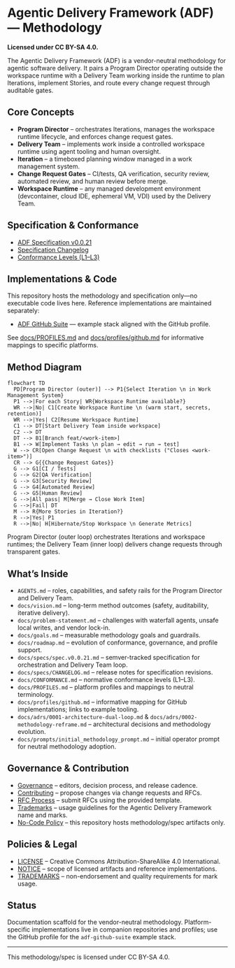 # Agentic Delivery Framework (ADF) — Methodology

**Licensed under CC BY-SA 4.0.**

The Agentic Delivery Framework (ADF) is a vendor-neutral methodology for agentic software delivery. It pairs a Program Director operating outside the workspace runtime with a Delivery Team working inside the runtime to plan Iterations, implement Stories, and route every change request through auditable gates.

## Core Concepts

- **Program Director** – orchestrates Iterations, manages the workspace runtime lifecycle, and enforces change request gates.
- **Delivery Team** – implements work inside a controlled workspace runtime using agent tooling and human oversight.
- **Iteration** – a timeboxed planning window managed in a work management system.
- **Change Request Gates** – CI/tests, QA verification, security review, automated review, and human review before merge.
- **Workspace Runtime** – any managed development environment (devcontainer, cloud IDE, ephemeral VM, VDI) used by the Delivery Team.

## Specification & Conformance

- [ADF Specification v0.0.21](docs/specs/spec.v0.0.21.md)
- [Specification Changelog](docs/specs/CHANGELOG.md)
- [Conformance Levels (L1–L3)](docs/CONFORMANCE.md)

## Implementations & Code

This repository hosts the methodology and specification only—no executable code lives here. Reference implementations are maintained separately:

- [ADF GitHub Suite](https://github.com/airnub/adf-github-suite) — example stack aligned with the GitHub profile.

See [docs/PROFILES.md](docs/PROFILES.md) and [docs/profiles/github.md](docs/profiles/github.md) for informative mappings to specific platforms.

## Method Diagram

```mermaid
flowchart TD
  PD[Program Director (outer)] --> P1{Select Iteration \n in Work Management System}
  P1 -->|For each Story| WR{Workspace Runtime available?}
  WR -->|No| C1[Create Workspace Runtime \n (warm start, secrets, retention)]
  WR -->|Yes| C2[Resume Workspace Runtime]
  C1 --> DT[Start Delivery Team inside workspace]
  C2 --> DT
  DT --> B1[Branch feat/<work-item>]
  B1 --> W[Implement Tasks \n plan → edit → run → test]
  W --> CR[Open Change Request \n with checklists ("Closes <work-item>")]
  CR --> G{{Change Request Gates}}
  G --> G1[CI / Tests]
  G --> G2[QA Verification]
  G --> G3[Security Review]
  G --> G4[Automated Review]
  G --> G5[Human Review]
  G -->|All pass| M[Merge → Close Work Item]
  G -->|Fail| DT
  M --> R{More Stories in Iteration?}
  R -->|Yes| P1
  R -->|No| H[Hibernate/Stop Workspace \n Generate Metrics]
```

Program Director (outer loop) orchestrates Iterations and workspace runtimes; the Delivery Team (inner loop) delivers change requests through transparent gates.

## What’s Inside

- `AGENTS.md` – roles, capabilities, and safety rails for the Program Director and Delivery Team.
- `docs/vision.md` – long-term method outcomes (safety, auditability, iterative delivery).
- `docs/problem-statement.md` – challenges with waterfall agents, unsafe local writes, and vendor lock-in.
- `docs/goals.md` – measurable methodology goals and guardrails.
- `docs/roadmap.md` – evolution of conformance, governance, and profile support.
- `docs/specs/spec.v0.0.21.md` – semver-tracked specification for orchestration and Delivery Team loop.
- `docs/specs/CHANGELOG.md` – release notes for specification revisions.
- `docs/CONFORMANCE.md` – normative conformance levels (L1–L3).
- `docs/PROFILES.md` – platform profiles and mappings to neutral terminology.
- `docs/profiles/github.md` – informative mapping for GitHub implementations; links to example tooling.
- `docs/adrs/0001-architecture-dual-loop.md` & `docs/adrs/0002-methodology-reframe.md` – architectural decisions and methodology evolution.
- `docs/prompts/initial_methodology_prompt.md` – initial operator prompt for neutral methodology adoption.

## Governance & Contribution

- [Governance](docs/GOVERNANCE.md) – editors, decision process, and release cadence.
- [Contributing](docs/CONTRIBUTING.md) – propose changes via change requests and RFCs.
- [RFC Process](docs/RFCs/README.md) – submit RFCs using the provided template.
- [Trademarks](TRADEMARKS.md) – usage guidelines for the Agentic Delivery Framework name and marks.
- [No-Code Policy](docs/NO-CODE-POLICY.md) – this repository hosts methodology/spec artifacts only.

## Policies & Legal

- [LICENSE](LICENSE) – Creative Commons Attribution-ShareAlike 4.0 International.
- [NOTICE](NOTICE) – scope of licensed artifacts and reference implementations.
- [TRADEMARKS](TRADEMARKS.md) – non-endorsement and quality requirements for mark usage.

## Status

Documentation scaffold for the vendor-neutral methodology. Platform-specific implementations live in companion repositories and profiles; use the GitHub profile for the `adf-github-suite` example stack.

---

This methodology/spec is licensed under CC BY-SA 4.0.
